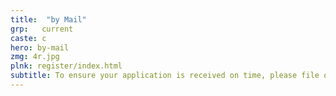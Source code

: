```yaml
---
title:  "by Mail"
grp:   current
caste: c
hero: by-mail
zmg: 4r.jpg
plnk: register/index.html
subtitle: To ensure your application is received on time, please file online or in person.
---
```


